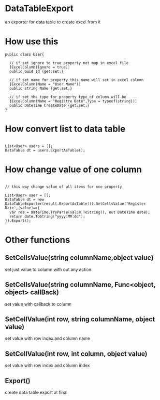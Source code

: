 # DataTableExport
an exporter for data table to create excel from it 

# How use this

``` Csharp
public class User{

  // if set ignore to true property not map in excel file
  [ExcelColumn(Ignore = true)]
  public Guid Id {get;set;}

  // if set name for property this name will set in excel column
  [ExcelColumn(Name = "User Name")]
  public string Name {get;set;}

  // if set the type for property type of column will be
  [ExcelColumn(Name = "Registre Date",Type = typeof(string))]
  public DateTime CreateDate {get;set;}
}

```

# How convert list to data table 

``` Csharp

List<User> users = [];
DataTable dt = users.ExportAsTable();

```

# How change value of one column 

``` Csharp

// this way change value of all items for one property

List<User> user = [];
DataTable dt = new DataTableExporter(result.ExportAsTable()).SetCellsValue("Register Date",(value)=>{
  var res = DateTime.TryParse(value.ToString(), out DateTime date);
  return date.ToString("yyyy:MM:dd");
}).Export();

```

# Other functions


## SetCellsValue(string columnName,object value)
set just value to column with out any action

## SetCellsValue(string columnName, Func<object, object> callBack)
set value with callback to column

## SetCellValue(int row, string columnName, object value)
set value with row index and column name 

## SetCellValue(int row, int column, object value)
set value with row index and column index 

## Export()
create data table export at final

